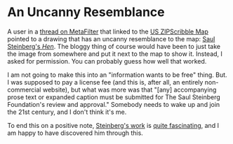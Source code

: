 # An Uncanny Resemblance

A user in a <a href="http://www.metafilter.com/mefi/57580">thread on MetaFilter</a> that linked to the <a href="/zipscribble-maps/united-states">US ZIPScribble Map</a> pointed to a drawing that has an uncanny resemblance to the map: <a href="http://www.moma.org/collection/browse_results.php?object_id=35035">Saul Steinberg's <em>Hen</em></a>. The bloggy thing of course would have been to just take the image from somewhere and put it next to the map to show it. Instead, I asked for permission. You can probably guess how well that worked.

I am not going to make this into an "information wants to be free" thing. But. I was supposed to pay a license fee (and this is, after all, an entirely non-commercial website), but what was more was that "[any] accompanying prose text or expanded caption must be submitted for The Saul Steinberg Foundation's review and approval." Somebody needs to wake up and join the 21st century, and I don't think it's me.

To end this on a positive note, <a href="http://www.nga.gov/fcgi-bin/gemini.pl?slide=1&amp;artist=52">Steinberg's work</a> is <a href="http://www.cartoonbank.com/Steinberg/prints_steinberg_bio.asp">quite fascinating</a>, and I am happy to have discovered him through this.
